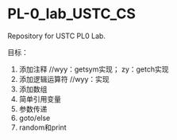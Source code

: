 # PL-0_lab_USTC_CS
Repository for USTC PL0 Lab.

目标：

1. 添加注释         //wyy：getsym实现； zy：getch实现
2. 添加逻辑运算符    //wyy：实现
3. 添加数组
4. 简单引用变量
5. 参数传递
6. goto/else
7. random和print
